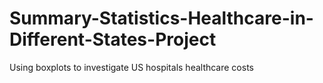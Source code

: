 # Summary-Statistics-Healthcare-in-Different-States-Project
Using boxplots to investigate US hospitals healthcare costs
